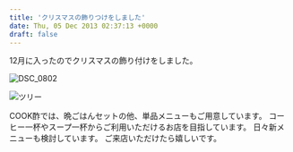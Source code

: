 ```yaml
---
title: 'クリスマスの飾りつけをしました'
date: Thu, 05 Dec 2013 02:37:13 +0000
draft: false
---
```


12月に入ったのでクリスマスの飾り付けをしました。

![DSC_0802](/images/2013/12/DSC_0802-768x1024.jpg)

![ツリー](/images/2013/12/ツリー-1024x1024.jpg)

COOK酢では、晩ごはんセットの他、単品メニューもご用意しています。 コーヒー一杯やスープ一杯からご利用いただけるお店を目指しています。 日々新メニューも検討しています。 ご来店いただけたら嬉しいです。
